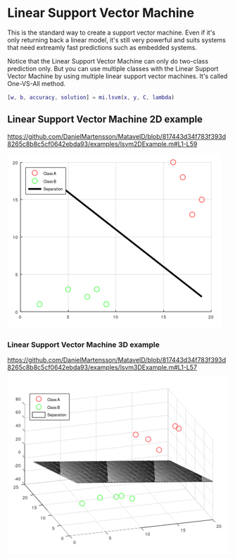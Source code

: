 # Linear Support Vector Machine
This is the standard way to create a support vector machine. Even if it's only returning back a linear model, it's still very powerful and suits systems that need extreamly fast predictions such as embedded systems. 

Notice that the Linear Support Vector Machine can only do two-class prediction only. But you can use multiple classes with the Linear Support Vector Machine by using multiple linear support vector machines. It's called One-VS-All method.

```matlab
[w, b, accuracy, solution] = mi.lsvm(x, y, C, lambda)
```

## Linear Support Vector Machine 2D example 

https://github.com/DanielMartensson/MataveID/blob/817443d34f783f393d8265c8b8c5cf0642ebda93/examples/lsvm2DExample.m#L1-L59

![LSVM Result 2D](../pictures/LSVM_Result_2D.png)

### Linear Support Vector Machine 3D example 
https://github.com/DanielMartensson/MataveID/blob/817443d34f783f393d8265c8b8c5cf0642ebda93/examples/lsvm3DExample.m#L1-L57

![a](../pictures/LSVM_Result_3D.png)
